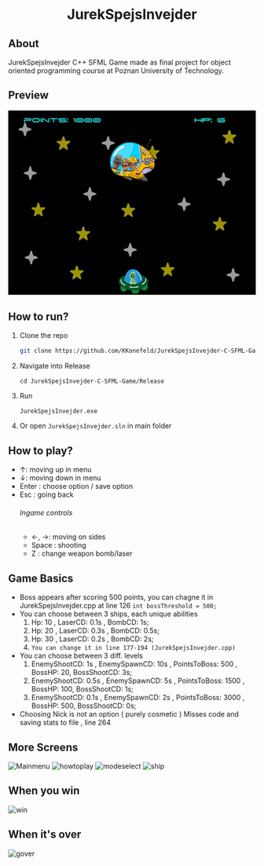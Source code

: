 <h1 align="center">
    JurekSpejsInvejder
</h1>

## About
JurekSpejsInvejder C++ SFML Game made as final project for object oriented programming course at Poznan University of Technology.

## Preview 
![ingame](./Screenshots/game.JPG)

## How to run?
1. Clone the repo
    ```sh
   git clone https://github.com/KKonefeld/JurekSpejsInvejder-C-SFML-Game.git
   ```
2. Navigate into Release
    ``` 
    cd JurekSpejsInvejder-C-SFML-Game/Release
    ```
3. Run
    ```
    JurekSpejsInvejder.exe
    ```
4. Or open ``` JurekSpejsInvejder.sln ``` in main folder

## How to play?
- &#8593;: moving up in menu
- &#8595;: moving down in menu
- Enter : choose option / save option
- Esc : going back
    ######  Ingame controls
    - &#8592;, &#8594;: moving on sides
    - Space : shooting
    - Z : change weapon bomb/laser

## Game Basics
- Boss appears after scoring 500 points, you can chagne it in JurekSpejsInvejder.cpp at line 126 ``` int bossThreshold = 500; ```
- You can choose between 3 ships, each unique abilities 
    1. Hp: 10 , LaserCD: 0.1s , BombCD: 1s;
    2. Hp: 20 , LaserCD: 0.3s , BombCD: 0.5s;
    3. Hp: 30 , LaserCD: 0.2s , BombCD: 2s;
    4. ``` You can change it in line 177-194 (JurekSpejsInvejder.cpp)  ```
- You can choose between 3 diff. levels
    1. EnemyShootCD: 1s , EnemySpawnCD: 10s , PointsToBoss: 500 , BossHP: 20, BossShootCD: 3s;
    2. EnemyShootCD: 0.5s , EnemySpawnCD: 5s , PointsToBoss: 1500 , BossHP: 100, BossShootCD: 1s;
    3. EnemyShootCD: 0.1s , EnemySpawnCD: 2s , PointsToBoss: 3000 , BossHP: 500, BossShootCD: 0s;
- Choosing Nick is not an option ( purely cosmetic ) Misses code and saving stats to file , line 264

 ## More Screens
 ![Mainmenu](./Screenshots/mainmenu.JPG)
 ![howtoplay](./Screenshots/howtoplay.JPG)
 ![modeselect](./Screenshots/modeselect.JPG)
 ![ship](./Screenshots/shipmenu.JPG)
 
 ## When you win
 ![win](./Screenshots/win.JPG)
 
 ## When it's over 
 ![gover](./Screenshots/gameover.JPG)
